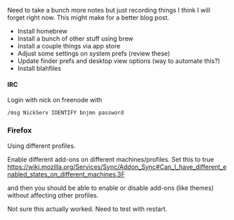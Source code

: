


Need to take a bunch more notes but just recording things I think I will forget right now.
This might make for a better blog post.

- Install homebrew
- Install a bunch of other stuff using brew
- Install a couple things via app store
- Adjust some settings on system prefs (review these)
- Update finder prefs and desktop view options (way to automate this?)
- Install blahfiles



#### IRC

Login with nick on freenode with


```
/msg NickServ IDENTIFY bnjmn password
```


### Firefox

Using different profiles.

Enable different add-ons on different machines/profiles.
Set this to true
https://wiki.mozilla.org/Services/Sync/Addon_Sync#Can_I_have_different_enabled_states_on_different_machines.3F

and then you should be able to enable or disable add-ons (like themes) without affecting other profiles.


Not sure this actually worked. Need to test with restart.
